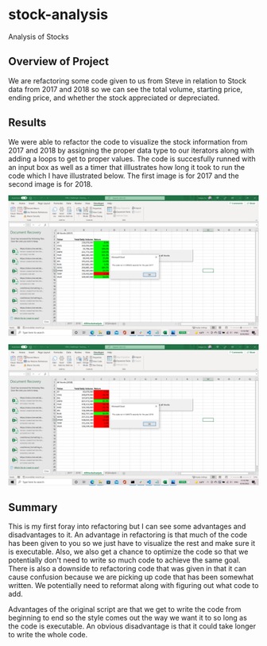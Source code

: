 # stock-analysis
Analysis of Stocks

## **Overview of Project**
  We are refactoring some code given to us from Steve in relation to Stock data from 2017 and 2018 so we can see the total volume, starting price, ending price, and whether the stock appreciated or depreciated.
  
## Results
  We were able to refactor the code to visualize the stock information from 2017 and 2018 by assigning the proper data type to our iterators along with adding a loops to get to proper values. The code is succesfully runned with an input box as well as a timer that illlustrates how long it took to run the code which I have illustrated below. The first image is for 2017 and the second image is for 2018.
  
 ![this is an image](https://github.com/edyu23/stock-analysis/blob/bfc5e30725619779155e4bfe09f4c40395531255/VBA_Challenge_2017.png)
 
 ![this is an image](https://github.com/edyu23/stock-analysis/blob/bfc5e30725619779155e4bfe09f4c40395531255/VBA_Challenge_2018.png)
 
## Summary
  This is my first foray into refactoring but I can see some advantages and disadvantages to it. An advantage in refactoring is that much of the code has been given to you so we just have to visualize the rest and make sure it is executable. Also, we also get a chance to optimize the code so that we potentially don't need to write so much code to achieve the same goal. There is also a downside to refactoring code that was given in that it can cause confusion because we are picking up code that has been somewhat written. We potentially need to reformat along with figuring out what code to add.
  
  Advantages of the original script are that we get to write the code from beginning to end so the style comes out the way we want it to so long as the code is executable. An obvious disadvantage is that it could take longer to write the whole code.
  

